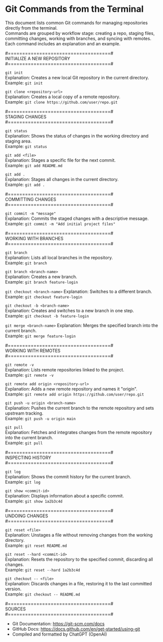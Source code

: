 # Git Commands from the Terminal  
This document lists common Git commands for managing repositories directly from the terminal.  
Commands are grouped by workflow stage: creating a repo, staging files, committing changes, working with branches, and syncing with remotes.  
Each command includes an explanation and an example.  

#====================================#  
INITIALIZE A NEW REPOSITORY  
#====================================#  

```git init```  
Explanation: Creates a new local Git repository in the current directory.  
Example:
```git init```

```git clone <repository-url>```  
Explanation: Creates a local copy of a remote repository.  
Example:
```git clone https://github.com/user/repo.git```

#====================================#  
STAGING CHANGES  
#====================================#  

```git status```  
Explanation: Shows the status of changes in the working directory and staging area.  
Example:
```git status```

```git add <file>```  
Explanation: Stages a specific file for the next commit.  
Example:
```git add README.md```

```git add .```  
Explanation: Stages all changes in the current directory.  
Example:
```git add .```

#====================================#  
COMMITTING CHANGES  
#====================================#  

```git commit -m "message"```  
Explanation: Commits the staged changes with a descriptive message.  
Example:
```git commit -m "Add initial project files"```

#====================================#  
WORKING WITH BRANCHES  
#====================================#  

```git branch```  
Explanation: Lists all local branches in the repository.  
Example:
```git branch```

```git branch <branch-name>```  
Explanation: Creates a new branch.  
Example:
```git branch feature-login```

```git checkout <branch-name>```
Explanation: Switches to a different branch.  
Example:
```git checkout feature-login```

```git checkout -b <branch-name>```  
Explanation: Creates and switches to a new branch in one step.  
Example:
```git checkout -b feature-login```

```git merge <branch-name>```
Explanation: Merges the specified branch into the current branch.  
Example:
```git merge feature-login```

#====================================#  
WORKING WITH REMOTES  
#====================================#  

```git remote -v```  
Explanation: Lists remote repositories linked to the project.  
Example:
```git remote -v```

```git remote add origin <repository-url>```  
Explanation: Adds a new remote repository and names it "origin".  
Example:
```git remote add origin https://github.com/user/repo.git```

```git push -u origin <branch-name>```  
Explanation: Pushes the current branch to the remote repository and sets upstream tracking.  
Example:
```git push -u origin main```

```git pull```  
Explanation: Fetches and integrates changes from the remote repository into the current branch.  
Example:
```git pull```

#====================================#  
INSPECTING HISTORY  
#====================================#  

```git log```  
Explanation: Shows the commit history for the current branch.  
Example:
```git log```

```git show <commit-id>```  
Explanation: Displays information about a specific commit.  
Example:
```git show 1a2b3c4d```

#====================================#  
UNDOING CHANGES  
#====================================#  

```git reset <file>```  
Explanation: Unstages a file without removing changes from the working directory.  
Example:
```git reset README.md```

```git reset --hard <commit-id>```  
Explanation: Resets the repository to the specified commit, discarding all changes.  
Example:
```git reset --hard 1a2b3c4d```

```git checkout -- <file>```  
Explanation: Discards changes in a file, restoring it to the last committed version.  
Example:
```git checkout -- README.md```

#====================================#  
SOURCES  
#====================================#  

- Git Documentation: https://git-scm.com/docs  
- GitHub Docs: https://docs.github.com/en/get-started/using-git  
- Compiled and formatted by ChatGPT (OpenAI)